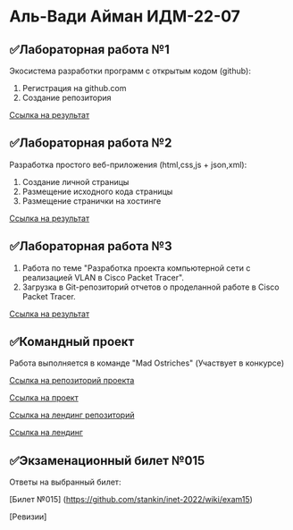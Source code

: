 # Аль-Вади Айман ИДМ-22-07
## ✅Лабораторная работа №1
Экосистема разработки программ с открытым кодом (github):
1. Регистрация на github.com
2. Создание репозитория

[Ссылка на результат](https://github.com/AimanAlWadi1/First-Lab/blob/main/README.md)


## ✅Лабораторная работа №2
Разработка простого веб-приложения (html,css,js + json,xml):

1. Создание личной страницы
2. Размещение исходного кода страницы 
3. Размещение странички на хостинге 

[Ссылка на результат](https://aimanalwadi1.github.io/)


## ✅Лабораторная работа №3
1. Работа по теме "Разработка проекта компьютерной сети c реализацией VLAN в Cisco Packet Tracer".
2. Загрузка в Git-репозиторий отчетов о проделанной работе в Cisco Packet Tracer.

[Ссылка на результат]([Аль-Вади.А.pdf](https://github.com/AimanAlWadi1/IT_Labs/files/10427979/-.pdf))



## ✅Командный проект

Работа выполняется в команде "Mad Ostriches" (Участвует в конкурсе)

[Ссылка на репозиторий проекта](https://github.com/KPEKZ/IT_PROJECT)

[Ссылка на проект](https://kpekz.github.io/IT_PROJECT/#/)

[Ссылка на лендинг репозиторий](https://github.com/KPEKZ/musify-landing)

[Ссылка на лендинг](https://kpekz.github.io/musify-landing)



## ✅Экзаменационный билет №015
Ответы на выбранный билет:

[Билет №015] (https://github.com/stankin/inet-2022/wiki/exam15)

[Ревизии]
